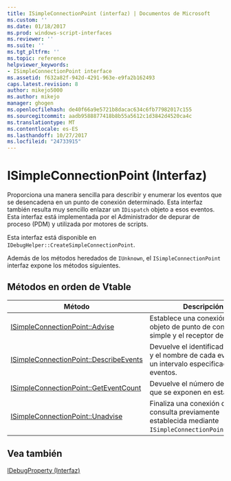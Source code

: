 ```yaml
---
title: ISimpleConnectionPoint (interfaz) | Documentos de Microsoft
ms.custom: ''
ms.date: 01/18/2017
ms.prod: windows-script-interfaces
ms.reviewer: ''
ms.suite: ''
ms.tgt_pltfrm: ''
ms.topic: reference
helpviewer_keywords:
- ISimpleConnectionPoint interface
ms.assetid: f632a82f-942d-4291-963e-e9fa2b162493
caps.latest.revision: 8
author: mikejo5000
ms.author: mikejo
manager: ghogen
ms.openlocfilehash: de40f66a9e5721b8dacac634c6fb77982017c155
ms.sourcegitcommit: aadb9588877418b8b55a5612c1d3842d4520ca4c
ms.translationtype: MT
ms.contentlocale: es-ES
ms.lasthandoff: 10/27/2017
ms.locfileid: "24733915"
---
```

# <a name="isimpleconnectionpoint-interface"></a>ISimpleConnectionPoint (Interfaz)
Proporciona una manera sencilla para describir y enumerar los eventos que se desencadena en un punto de conexión determinado. Esta interfaz también resulta muy sencillo enlazar un `IDispatch` objeto a esos eventos. Esta interfaz está implementada por el Administrador de depurar de proceso (PDM) y utilizada por motores de scripts.  
  
 Esta interfaz está disponible en `IDebugHelper::CreateSimpleConnectionPoint`.  
  
 Además de los métodos heredados de `IUnknown`, el `ISimpleConnectionPoint` interfaz expone los métodos siguientes.  
  
## <a name="methods-in-vtable-order"></a>Métodos en orden de Vtable  
  
|Método|Descripción|  
|------------|-----------------|  
|[ISimpleConnectionPoint::Advise](../../winscript/reference/isimpleconnectionpoint-advise.md)|Establece una conexión entre el objeto de punto de conexión simple y el receptor del cliente.|  
|[ISimpleConnectionPoint::DescribeEvents](../../winscript/reference/isimpleconnectionpoint-describeevents.md)|Devuelve el identificador DISPID y el nombre de cada evento en un intervalo especificado de eventos.|  
|[ISimpleConnectionPoint::GetEventCount](../../winscript/reference/isimpleconnectionpoint-geteventcount.md)|Devuelve el número de eventos que se exponen en esta interfaz.|  
|[ISimpleConnectionPoint::Unadvise](../../winscript/reference/isimpleconnectionpoint-unadvise.md)|Finaliza una conexión de consulta previamente establecida mediante `ISimpleConnectionPoint::Advise`.|  
  
## <a name="see-also"></a>Vea también  
 [IDebugProperty (Interfaz)](../../winscript/reference/idebugproperty-interface.md)